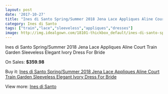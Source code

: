 ```yaml
---
layout: post
date: '2017-10-27'
title: "Ines di Santo Spring/Summer 2018 Jena Lace Appliques Aline Court Train Garden Sleeveless Elegant Ivory Dress For Bride"
category: Ines di Santo
tags: ["train","lace","sleeveless","appliques","dresses"]
image: http://img.idealgown.com/18101-thickbox_default/ines-di-santo-spring-summer-2018-jena-lace-appliques-aline-court-train-garden-sleeveless-elegant-ivory-dress-for-bride.jpg
---
```

Ines di Santo Spring/Summer 2018 Jena Lace Appliques Aline Court Train Garden Sleeveless Elegant Ivory Dress For Bride

On Sales: **$359.98**
<a href="https://www.idealgown.com/en/ines-di-santo/7005-ines-di-santo-spring-summer-2018-jena-lace-appliques-aline-court-train-garden-sleeveless-elegant-ivory-dress-for-bride.html"><amp-img layout="responsive" width="600" height="600" src="//img.idealgown.com/18101-thickbox_default/ines-di-santo-spring-summer-2018-jena-lace-appliques-aline-court-train-garden-sleeveless-elegant-ivory-dress-for-bride.jpg" alt="Ines di Santo Spring/Summer 2018 Jena Lace Appliques Aline Court Train Garden Sleeveless Elegant Ivory Dress For Bride 0" /></a>
<a href="https://www.idealgown.com/en/ines-di-santo/7005-ines-di-santo-spring-summer-2018-jena-lace-appliques-aline-court-train-garden-sleeveless-elegant-ivory-dress-for-bride.html"><amp-img layout="responsive" width="600" height="600" src="//img.idealgown.com/18103-thickbox_default/ines-di-santo-spring-summer-2018-jena-lace-appliques-aline-court-train-garden-sleeveless-elegant-ivory-dress-for-bride.jpg" alt="Ines di Santo Spring/Summer 2018 Jena Lace Appliques Aline Court Train Garden Sleeveless Elegant Ivory Dress For Bride 1" /></a>
<a href="https://www.idealgown.com/en/ines-di-santo/7005-ines-di-santo-spring-summer-2018-jena-lace-appliques-aline-court-train-garden-sleeveless-elegant-ivory-dress-for-bride.html"><amp-img layout="responsive" width="600" height="600" src="//img.idealgown.com/18102-thickbox_default/ines-di-santo-spring-summer-2018-jena-lace-appliques-aline-court-train-garden-sleeveless-elegant-ivory-dress-for-bride.jpg" alt="Ines di Santo Spring/Summer 2018 Jena Lace Appliques Aline Court Train Garden Sleeveless Elegant Ivory Dress For Bride 2" /></a>

Buy it: [Ines di Santo Spring/Summer 2018 Jena Lace Appliques Aline Court Train Garden Sleeveless Elegant Ivory Dress For Bride](https://www.idealgown.com/en/ines-di-santo/7005-ines-di-santo-spring-summer-2018-jena-lace-appliques-aline-court-train-garden-sleeveless-elegant-ivory-dress-for-bride.html "Ines di Santo Spring/Summer 2018 Jena Lace Appliques Aline Court Train Garden Sleeveless Elegant Ivory Dress For Bride")

View more: [Ines di Santo](https://www.idealgown.com/en/128-ines-di-santo "Ines di Santo")